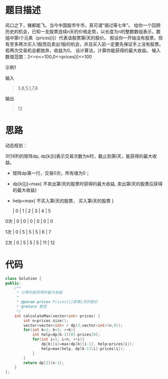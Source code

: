 # 题目描述
风口之下，猪都能飞。当今中国股市牛市，真可谓“错过等七年”。 给你一个回顾历史的机会，已知一支股票连续n天的价格走势，以长度为n的整数数组表示，数组中第i个元素（prices[i]）代表该股票第i天的股价。 假设你一开始没有股票，但有至多两次买入1股而后卖出1股的机会，并且买入前一定要先保证手上没有股票。若两次交易机会都放弃，收益为0。 设计算法，计算你能获得的最大收益。 输入数值范围：2<=n<=100,0<=prices[i]<=100

示例1

输入

> 3,8,5,1,7,8

输出

> 12

# 思路
动态规划：

3行6列的矩阵dp, dp[k][i]表示交易次数为k时，截止到第i天，能获得的最大收益。

- 矩阵dp第一行，交易0次，所有值为0；
- dp[k][j]=max{ 不卖出第i天的股票时获得的最大收益,  卖出第i天的股票后获得的最大收益}
- help=max{ 不买入第i天的股票， 买入第i天的股票 }

    |  0  |  1  |  2  |  3  |  4  | 5 

0次 |  0  |  0  |  0  |  0  |  0  | 0

1次 |  0  |  5  |  5  |  5  |  6  | 7

2次 |  0  |  5  |  5  |  5  |  11 | 12

# 代码
```cpp
class Solution {
public:
    /**
     * 计算你能获得的最大收益
     * 
     * @param prices Prices[i]即第i天的股价
     * @return 整型
     */
    int calculateMax(vector<int> prices) {
        int n=prices.size();
        vector<vector<int> > dp(3,vector<int>(n,0));
        for(int k=1; k<3; ++k){
            int help=dp[k-1][0]-prices[0];
            for(int i=1; i<n; ++i){
                dp[k][i]=max(dp[k][i-1], help+prices[i]);
                help=max(help, dp[k-1][i]-prices[i]);
            }
        }
        return dp[2][n-1];
    }
};
```
